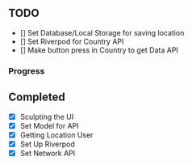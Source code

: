 ## TODO

- [] Set Database/Local Storage for saving location
- [] Set Riverpod for Country API
- [] Make button press in Country to get Data API

### Progress



## Completed

- [x] Sculpting the UI
- [x] Set Model for API
- [x] Getting Location User
- [x] Set Up Riverpod
- [x] Set Network API
